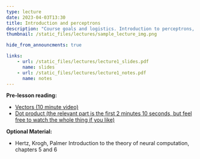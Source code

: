 ```yaml
---
type: lecture
date: 2023-04-03T13:30
title: Introduction and perceptrons
description: "Course goals and logistics. Introduction to perceptrons, the basic model of synaptic learning."
thumbnail: /static_files/lectures/sample_lecture_img.png

hide_from_announcments: true

links: 
    - url: /static_files/lectures/lecture1_slides.pdf
      name: slides
    - url: /static_files/lectures/lecture1_notes.pdf
      name: notes
---
```



**Pre-lesson reading:**
- [Vectors (10 minute video)](https://www.youtube.com/watch?v=fNk_zzaMoSs)
- [Dot product (the relevant part is the first 2 minutes 10 seconds, but feel free to watch the whole thing if you like)](https://www.youtube.com/watch?v=LyGKycYT2v0)

**Optional Material:**
- Hertz, Krogh, Palmer Introduction to the theory of neural computation, chapters 5 and 6

